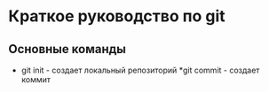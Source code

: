 # Краткое руководство по git
## Основные команды
* git init - создает локальный репозиторий
*git commit - создает коммит